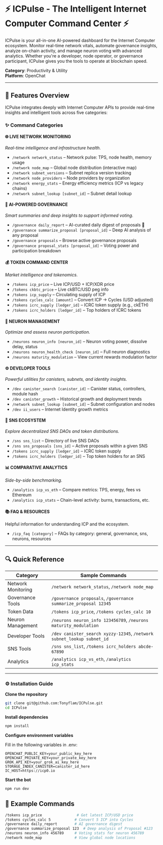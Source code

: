 # ⚡ ICPulse - The Intelligent Internet Computer Command Center ⚡

ICPulse is your all-in-one AI-powered dashboard for the Internet Computer ecosystem. Monitor real-time network vitals, automate governance insights, analyze on-chain activity, and manage neuron voting with advanced analytics. Whether you're a developer, node operator, or governance participant, ICPulse gives you the tools to operate at blockchain speed.

**Category**: Productivity & Utility  
**Platform**: OpenChat  

---

## 🚀 Features Overview

ICPulse integrates deeply with Internet Computer APIs to provide real-time insights and intelligent tools across five categories:

### ✨ Command Categories

#### 🌐 LIVE NETWORK MONITORING  
_Real-time intelligence and infrastructure health._

- `/network network_status` – Network pulse: TPS, node health, memory usage  
- `/network node_map` – Global node distribution (interactive map)  
- `/network subnet_versions` – Subnet replica version tracking  
- `/network node_providers` – Node providers by organization  
- `/network energy_stats` – Energy efficiency metrics (ICP vs legacy chains)  
- `/network subnet_lookup [subnet_id]` – Subnet detail lookup  

#### 🤖 AI-POWERED GOVERNANCE  
_Smart summaries and deep insights to support informed voting._

- `/governance daily_report` – AI-curated daily digest of proposals 🧠  
- `/governance summarize_proposal [proposal_id]` – Deep AI analysis of any proposal  
- `/governance proposals` – Browse active governance proposals  
- `/governance proposal_stats [proposal_id]` – Voting power and participation breakdown  

#### 💰 TOKEN COMMAND CENTER  
_Market intelligence and tokenomics._

- `/tokens icp_price` – Live ICP/USD + ICP/XDR price  
- `/tokens ckbtc_price` – Live ckBTC/USD peg info  
- `/tokens icp_supply` – Circulating supply of ICP  
- `/tokens cycles_calc [amount]` – Convert ICP → Cycles (USD adjusted)  
- `/tokens icrc_supply [ledger_id]` – ICRC token supply (e.g., ckETH)  
- `/tokens icrc_holders [ledger_id]` – Top holders of ICRC tokens  

#### 🧠 NEURON MANAGEMENT  
_Optimize and assess neuron participation._

- `/neurons neuron_info [neuron_id]` – Neuron voting power, dissolve delay, status  
- `/neurons neuron_health_check [neuron_id]` – Full neuron diagnostics  
- `/neurons maturity_modulation` – View current rewards modulation factor  

#### ⚙️ DEVELOPER TOOLS  
_Powerful utilities for canisters, subnets, and identity insights._

- `/dev canister_search [canister_id]` – Canister status, controllers, module hash  
- `/dev canister_growth` – Historical growth and deployment trends  
- `/network subnet_lookup [subnet_id]` – Subnet configuration and nodes  
- `/dev ii_users` – Internet Identity growth metrics  

#### 🌱 SNS ECOSYSTEM  
_Explore decentralized SNS DAOs and token distributions._

- `/sns sns_list` – Directory of live SNS DAOs  
- `/sns sns_proposals [sns_id]` – Active proposals within a given SNS  
- `/tokens icrc_supply [ledger_id]` – ICRC token supply  
- `/tokens icrc_holders [ledger_id]` – Top token holders for an SNS  

#### 📊 COMPARATIVE ANALYTICS  
_Side-by-side benchmarking._

- `/analytics icp_vs_eth` – Compare metrics: TPS, energy, fees vs Ethereum  
- `/analytics icp_stats` – Chain-level activity: burns, transactions, etc.  

#### 📚 FAQ & RESOURCES  
Helpful information for understanding ICP and the ecosystem.

- `/icp_faq [category]` – FAQs by category: general, governance, sns, neurons, resources  

---

## 🔍 Quick Reference

| Category            | Sample Commands                                            |
|---------------------|-----------------------------------------------------------|
| Network Monitoring  | `/network network_status`, `/network node_map`            |
| Governance Tools    | `/governance proposals`, `/governance summarize_proposal 12345` |
| Token Data          | `/tokens icp_price`, `/tokens cycles_calc 10`             |
| Neuron Management   | `/neurons neuron_info 123456789`, `/neurons maturity_modulation` |
| Developer Tools     | `/dev canister_search xyzzy-12345`, `/network subnet_lookup subnet_id` |
| SNS Tools           | `/sns sns_list`, `/tokens icrc_holders abcde-67890`       |
| Analytics           | `/analytics icp_vs_eth`, `/analytics icp_stats`           |

---

### ⚙️ Installation Guide
**Clone the repository**

```bash
git clone git@github.com:Tonyflam/ICPulse.git
cd ICPulse
```


**Install dependencies**

```bash
npm install
```

**Configure environment variables**

Fill in the following variables in .env:

```env
OPENCHAT_PUBLIC_KEY=your_public_key_here
OPENCHAT_PRIVATE_KEY=your_private_key_here
GROK_API_KEY=your_grok_ai_key_here
STORAGE_INDEX_CANISTER=canister_id_here
IC_HOST=https://icp0.io
```

**Start the bot**

```bash
npm run dev
```


## 🧪 Example Commands
```bash
/tokens icp_price                # Get latest ICP/USD price
/tokens cycles_calc 5           # Convert 5 ICP into Cycles
/governance daily_report        # AI governance digest
/governance summarize_proposal 123  # Deep analysis of Proposal #123
/neurons neuron_info 456789     # Voting stats for neuron 456789
/network node_map               # View global node locations
